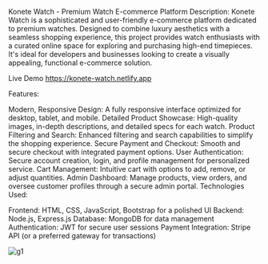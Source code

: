 Konete Watch - Premium Watch E-commerce Platform
Description:
Konete Watch is a sophisticated and user-friendly e-commerce platform dedicated to premium watches. Designed to combine luxury aesthetics with a seamless shopping experience, this project provides watch enthusiasts with a curated online space for exploring and purchasing high-end timepieces. It's ideal for developers and businesses looking to create a visually appealing, functional e-commerce solution.

 Live Demo
 https://konete-watch.netlify.app
 
Features:

Modern, Responsive Design: A fully responsive interface optimized for desktop, tablet, and mobile.
Detailed Product Showcase: High-quality images, in-depth descriptions, and detailed specs for each watch.
Product Filtering and Search: Enhanced filtering and search capabilities to simplify the shopping experience.
Secure Payment and Checkout: Smooth and secure checkout with integrated payment options.
User Authentication: Secure account creation, login, and profile management for personalized service.
Cart Management: Intuitive cart with options to add, remove, or adjust quantities.
Admin Dashboard: Manage products, view orders, and oversee customer profiles through a secure admin portal.
Technologies Used:

Frontend: HTML, CSS, JavaScript, Bootstrap for a polished UI
Backend: Node.js, Express.js
Database: MongoDB for data management
Authentication: JWT for secure user sessions
Payment Integration: Stripe API (or a preferred gateway for transactions)

![g1](https://github.com/user-attachments/assets/aef698dc-5930-4012-8dbe-fa3bf562230d)
